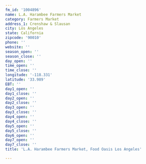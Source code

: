 ```yaml
---
fm_id: '1004896'
name: L.A. Harambee Farmers Market
category: Farmers Market
address_1: Crenshaw & Slausan
city: Los Angeles
state: California
zipcode: '90010'
phone: ''
website: ''
season_open: ''
season_close: ''
day_open: ''
time_open: ''
time_close: ''
longitude: '-118.331'
latitude: '33.989'
EBT: ''
day1_open: ''
day1_close: ''
day2_open: ''
day2_close: ''
day3_open: ''
day3_close: ''
day4_open: ''
day4_close: ''
day5_open: ''
day5_close: ''
day6_open: ''
day7_open: ''
day7_close: ''
title: 'L.A. Harambee Farmers Market, Food Oasis Los Angeles'

---
```

